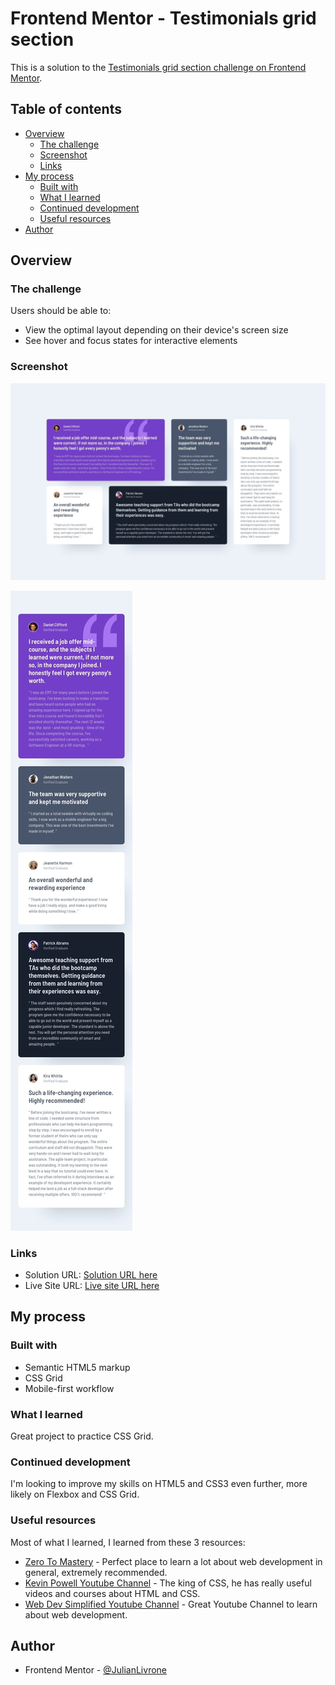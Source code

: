 # Frontend Mentor - Testimonials grid section

This is a solution to the [Testimonials grid section challenge on Frontend Mentor](https://www.frontendmentor.io/challenges/testimonials-grid-section-Nnw6J7Un7).

## Table of contents

- [Overview](#overview)
  - [The challenge](#the-challenge)
  - [Screenshot](#screenshot)
  - [Links](#links)
- [My process](#my-process)
  - [Built with](#built-with)
  - [What I learned](#what-i-learned)
  - [Continued development](#continued-development)
  - [Useful resources](#useful-resources)
- [Author](#author)

## Overview

### The challenge

Users should be able to:

- View the optimal layout depending on their device's screen size
- See hover and focus states for interactive elements

### Screenshot

![](./design/desktop-design.jpg)

![](./design/mobile-design.jpg)

### Links

- Solution URL: [Solution URL here]()
- Live Site URL: [Live site URL here]()

## My process

### Built with

- Semantic HTML5 markup
- CSS Grid
- Mobile-first workflow

### What I learned

Great project to practice CSS Grid.

### Continued development

I'm looking to improve my skills on HTML5 and CSS3 even further, more likely on Flexbox and CSS Grid.

### Useful resources

Most of what I learned, I learned from these 3 resources:

- [Zero To Mastery](https://zerotomastery.io/) - Perfect place to learn a lot about web development in general, extremely recommended.
- [Kevin Powell Youtube Channel](https://www.youtube.com/kepowob) - The king of CSS, he has really useful videos and courses about HTML and CSS.
- [Web Dev Simplified Youtube Channel](https://www.youtube.com/c/WebDevSimplified/videos) - Great Youtube Channel to learn about web development.

## Author

- Frontend Mentor - [@JulianLivrone](https://www.frontendmentor.io/profile/JulianLivrone)
